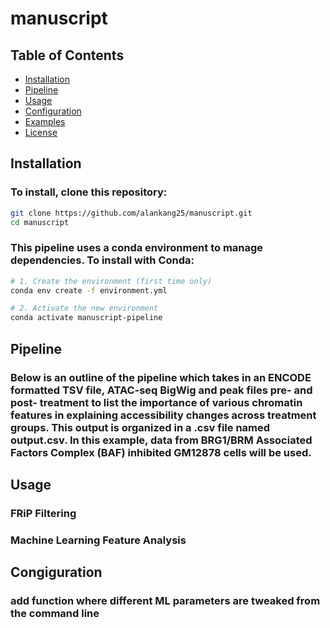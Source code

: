 # manuscript

## Table of Contents

- [Installation](#installation)
- [Pipeline](#pipeline)
- [Usage](#usage)
- [Configuration](#configuration)
- [Examples](#examples)
- [License](#license)

## Installation

### To install, clone this repository:
```bash
git clone https://github.com/alankang25/manuscript.git
cd manuscript
```

### This pipeline uses a conda environment to manage dependencies. To install with Conda:
```bash
# 1. Create the environment (first time only)
conda env create -f environment.yml

# 2. Activate the new environment
conda activate manuscript-pipeline
```


## Pipeline
### Below is an outline of the pipeline which takes in an ENCODE formatted TSV file, ATAC-seq BigWig and peak files pre- and post- treatment to list the importance of various chromatin features in explaining accessibility changes across treatment groups. This output is organized in a .csv file named output.csv. In this example, data from BRG1/BRM Associated Factors Complex (BAF) inhibited GM12878 cells will be used.



## Usage
### FRiP Filtering

### Machine Learning Feature Analysis

## Congiguration
### add function where different ML parameters are tweaked from the command line